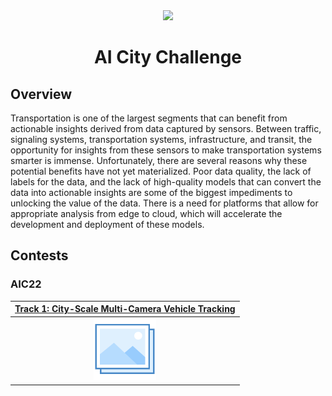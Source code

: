 <div align="center">
<img src="data/ai_city.gif" width="1000">

AI City Challenge
=============================
</div>

## Overview

Transportation is one of the largest segments that can benefit from actionable
insights derived from data captured by sensors. Between traffic, signaling
systems, transportation systems, infrastructure, and transit, the opportunity
for insights from these sensors to make transportation systems smarter is
immense. Unfortunately, there are several reasons why these potential benefits
have not yet materialized. Poor data quality, the lack of labels for the data,
and the lack of high-quality models that can convert the data into actionable
insights are some of the biggest impediments to unlocking the value of the data.
There is a need for platforms that allow for appropriate analysis from edge to
cloud, which will accelerate the development and deployment of these models.

## Contests

### AIC22

| [Track 1: City-Scale Multi-Camera Vehicle Tracking](aic22_track1.md) | 
|:--------------------------------------------------------------------:|
|                   ![Track 1](../../data/photo.png)                   | 
